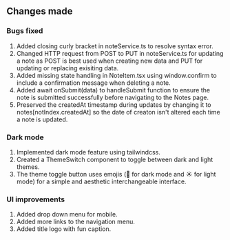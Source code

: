 ## Changes made
### Bugs fixed 
1. Added closing curly bracket in noteService.ts to resolve syntax error.
2. Changed HTTP request from POST to PUT in noteService.ts for updating a note as POST is best used when creating new data and PUT for updating or replacing exisiting data.
3. Added missing state handling in NoteItem.tsx using window.confirm to include a confirmation message when deleting a note.
4. Added await onSubmit(data) to handleSubmit function to ensure the note is submitted successfully before navigating to the Notes page. 
5. Preserved the createdAt timestamp during updates by changing it to notes[notIndex.createdAt] so the date of creaton isn't altered each time a note is updated.

### Dark mode 
1. Implemented dark mode feature using tailwindcss.
2. Created a ThemeSwitch component to toggle between dark and light themes.
3. The theme toggle button uses emojis (🌙 for dark mode and ☀️ for light mode) for a simple and aesthetic interchangeable interface.

### UI improvements
1. Added drop down menu for mobile. 
2. Added more links to the navigation menu. 
3. Added title logo with fun caption. 